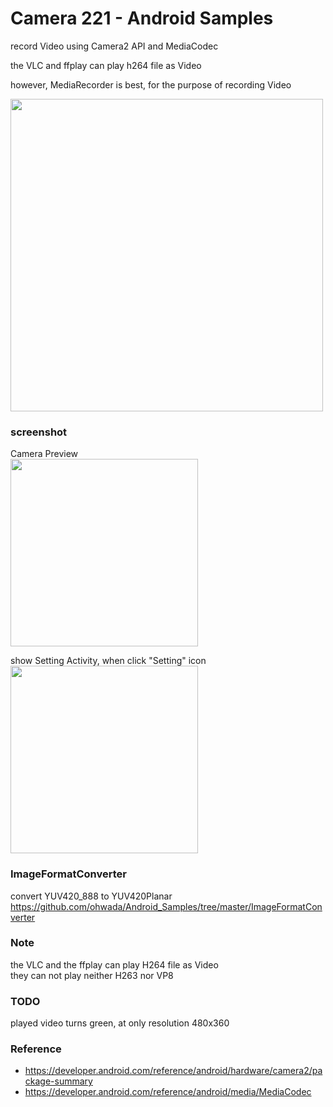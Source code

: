 Camera 221 - Android Samples
===============

 record Video using Camera2 API and MediaCodec <br/>

the VLC  and ffplay can play h264 file as Video <br/>

however, MediaRecorder is best, for the purpose of recording Video <br/>

<image src="https://raw.githubusercontent.com/ohwada/Android_Samples/master/Camera221/screenshot/app_overview.png" width="500" /><br/>

### screenshot <br/>
Camera Preview <br/>
<image src="https://raw.githubusercontent.com/ohwada/Android_Samples/master/Camera221/screenshot/Camera221_preview.png" width="300" /><br/>

show Setting Activity, when click "Setting" icon <br/>
<image src="https://raw.githubusercontent.com/ohwada/Android_Samples/master/Camera221/screenshot/camera221_setting_activity.png" width="300" /><br/>

### ImageFormatConverter <br/>
convert YUV420_888 to YUV420Planar <br/>
https://github.com/ohwada/Android_Samples/tree/master/ImageFormatConverter <br/>

### Note <br/>
the VLC and the ffplay can play H264 file as Video <br/>
they can not play neither H263 nor VP8 <br/>

### TODO <br/>
played video turns green,  at only resolution 480x360 <br/>


### Reference <br/>
- https://developer.android.com/reference/android/hardware/camera2/package-summary
- https://developer.android.com/reference/android/media/MediaCodec
